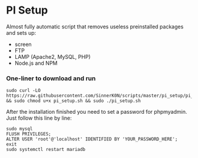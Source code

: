 # PI Setup
Almost fully automatic script that removes useless preinstalled packages and sets up:
- screen
- FTP
- LAMP (Apache2, MySQL, PHP)
- Node.js and NPM

### One-liner to download and run
```
sudo curl -LO https://raw.githubusercontent.com/SinnerK0N/scripts/master/pi_setup/pi_setup.sh && sudo chmod u+x pi_setup.sh && sudo ./pi_setup.sh
```

After the installation finished you need to set a password for phpmyadmin.
Just follow this line by line:
```
sudo mysql
FLUSH PRIVILEGES;
ALTER USER 'root'@'localhost' IDENTIFIED BY 'YOUR_PASSWORD_HERE';
exit
sudo systemctl restart mariadb
```
